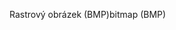 <span data-ttu-id="3b835-101">Rastrový obrázek (BMP)</span><span class="sxs-lookup"><span data-stu-id="3b835-101">bitmap (BMP)</span></span>